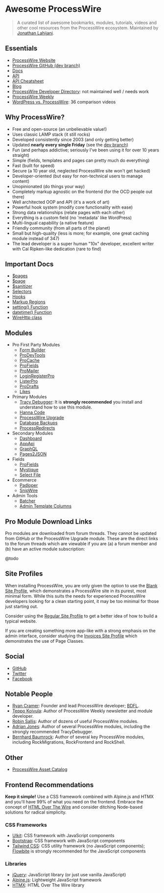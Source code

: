 Awesome ProcessWire
===================

> A curated list of awesome bookmarks, modules, tutorials, videos and other cool resources from the ProcessWire ecosystem.  Maintained by [Jonathan Lahijani](https://jonathanlahijani.com/).

## Essentials
* [ProcessWire Website](https://processwire.com/)
* [ProcessWire GitHub (dev branch)](https://github.com/processwire/processwire/tree/dev)
* [Docs](https://processwire.com/docs/)
* [API](https://processwire.com/api/ref/)
* [API Cheatsheet](https://cheatsheet.processwire.com/)
* [Blog](https://processwire.com/blog/)
* [ProcessWire Developer Directory](https://directory.processwire.com/): not maintained well / needs work
* [ProcessWire Weekly](https://weekly.pw/)
* [WordPress vs. ProcessWire](https://www.youtube.com/playlist?list=PLOrdUWNK38ibz8U_5Vq4zSPZfvFKzUuiT): 36 comparison videos

## Why ProcessWire?
* Free and open-source (an unbelievable value!)
* Uses classic LAMP stack (it still rocks)
* Developed consistently since 2003 (and only getting better)
* Updated **nearly every single Friday** (see the [dev branch](https://github.com/processwire/processwire/tree/dev))
* Fun (and perhaps addictive; seriously I've been using it for over 10 years straight)
* Simple (fields, templates and pages can pretty much do everything)
* Fast (built for speed)
* Secure (a 10 year old, neglected ProcessWire site won't get hacked)
* Developer-oriented (but easy for non-technical users to manage content)
* Unopinionated (do things your way)
* Completely markup agnostic on the frontend (for the OCD people out there)
* Well architected OOP and API (it's a work of art)
* Powerful hook system (modify core functionality with ease)
* Strong data relationships (relate pages with each other)
* Everything is a custom field (no 'metadata' like WordPress)
* Multi-lingual capability (a native feature)
* Friendly community (from all parts of the planet)
* Small but high-quality (less is more; for example, one great caching module instead of 347)
* The lead developer is a super human "10x" developer, excellent writer with Cal Ripken-like dedication (rare to find)

## Important Docs
* [$pages](https://processwire.com/api/ref/pages/)
* [$page](https://processwire.com/api/ref/page/)
* [$sanitizer](https://processwire.com/api/ref/sanitizer/)
* [Selectors](https://processwire.com/docs/selectors/)
* [Hooks](https://processwire.com/docs/modules/hooks/)
* [Markup Regions](https://processwire.com/docs/front-end/output/markup-regions/)
* [setting() Function](https://processwire.com/api/ref/functions/setting/)
* [datetime() Function](https://processwire.com/api/ref/functions/datetime/)
* [WireHttp class](https://processwire.com/api/ref/wire-http/)

## Modules
* Pro First Party Modules
  * [Form Builder](https://modules.processwire.com/modules/form-builder/)
  * [ProDevTools](https://processwire.com/store/pro-dev-tools/)
  * [ProCache](https://modules.processwire.com/modules/pro-cache/)
  * [ProFields](https://processwire.com/store/pro-fields/)
  * [ProMailer](https://processwire.com/store/pro-mailer/)
  * [LoginRegisterPro](https://processwire.com/store/login-register-pro/)
  * [ListerPro](https://processwire.com/store/lister-pro/)
  * [ProDrafts](https://processwire.com/store/pro-drafts/)
  * [Likes](https://processwire.com/talk/store/product/12-likes-fieldtype-dev/)
* Primary Modules
  * [Tracy Debugger](https://modules.processwire.com/modules/tracy-debugger/): It is **strongly recommended** you install and understand how to use this module.
  * [Hanna Code](https://modules.processwire.com/modules/process-hanna-code/)
  * [ProcessWire Upgrade](https://modules.processwire.com/modules/process-wire-upgrade/)
  * [Database Backups](https://modules.processwire.com/modules/process-database-backups/)
  * [ProcessRedirects](https://processwire.com/modules/process-redirects/)
* Secondary Modules
  * [Dashboard](https://processwire.com/modules/dashboard/)
  * [AppApi](https://processwire.com/modules/app-api/)
  * [GraphQL](https://modules.processwire.com/modules/process-graph-ql/)
  * [Pages2JSON](https://github.com/IDT-media/Pages2JSON)
* Fields
  * [ProFields](https://processwire.com/store/pro-fields/)
  * [Mystique](https://modules.processwire.com/modules/mystique/)
  * [Select File](https://modules.processwire.com/modules/fieldtype-select-file/)
* Ecommerce
  * [Padloper](https://www.padloper.pw/)
  * [SnipWire](https://github.com/gadgetto/SnipWire)
* Admin Tools
  * [Batcher](https://modules.processwire.com/modules/process-batcher/)
  * [Admin Template Columns](https://modules.processwire.com/modules/admin-template-columns/)

## Pro Module Download Links
Pro modules are downloaded from forum threads. They cannot be updated from GitHub or the ProcessWire Upgrade module.  These are the direct links to the forum threads which are viewable if you are (a) a forum member and (b) have an active module subscription:

@todo

## Site Profiles
When installing ProcessWire, you are only given the option to use the [Blank Site Profile](https://processwire.com/download/site-profiles/#blank-site-profile), which demonstrates a ProcessWire site in its purest, most minimal form.  While this suits the needs for experienced ProcessWire developers looking for a clean starting point, it may be too minimal for those just starting out.

Consider using the [Regular Site Profile](https://processwire.com/download/site-profiles/#regular-site-profile) to get a better idea of how to build a typical website.

If you are creating something more app-like with a strong emphasis on the admin interface, consider studying the [Invoices Site Profile](https://github.com/processwire/site-invoices) which demonstrates the use of Page Classes.

## Social
* [GitHub](https://github.com/processwire)
* [Twitter](https://twitter.com/processwire)
* [Facebook](https://www.facebook.com/groups/265558090161714/)

## Notable People
* [Ryan Cramer](https://processwire.com/about/team/ryan/): Founder and lead ProcessWire developer; [BDFL](https://en.wikipedia.org/wiki/Benevolent_dictator_for_life).
* [Teppo Koivula](https://github.com/teppokoivula): Author of ProcessWire Weekly newsletter and module developer.
* [Robin Sallis](https://github.com/Toutouwai): Author of dozens of useful ProcessWire modules.
* [Adrian Jones](https://github.com/adrianbj): Author of several ProcessWire modules, including the strongly recommended TracyDebugger.
* [Bernhard Baumrock](https://github.com/BernhardBaumrock): Author of several key ProcessWire modules, including RockMigrations, RockFrontend and RockShell.

## Other
* [ProcessWire Asset Catalog](https://pwgeeks.com/)

## Frontend Recommendations

**Keep it simple!** Use a CSS framework combined with Alpine.js and HTMX and you'll have 99% of what you need on the frontend.  Embrace the concept of [HTML Over The Wire](https://signalvnoise.com/svn3/html-over-the-wire/) and consider ditching Node-based solutions for radical simplicity.

### CSS Frameworks
* [UIkit](https://getuikit.com/): CSS framework with JavaScript components
* [Bootstrap](https://getbootstrap.com/): CSS framework with JavaScript components
* [Tailwind CSS](https://tailwindcss.com/): CSS utility framework (no JavaScript components); [Flowbite](https://flowbite.com/) is strongly recommended for the JavaScript components

### Libraries
* [jQuery](https://jquery.com/): JavaScript library (or just use vanilla JavaScript)
* [Alpine.js](https://alpinejs.dev/): Lightweight JavaScript framework
* [HTMX](https://htmx.org/): HTML Over The Wire library